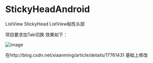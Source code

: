 # StickyHeadAndroid
ListView StickyHead
ListView粘性头部

项目要求加Tab切换
效果如下：


![image](https://github.com/1.png)

在http://blog.csdn.net/xiaanming/article/details/17761431  基础上修改
